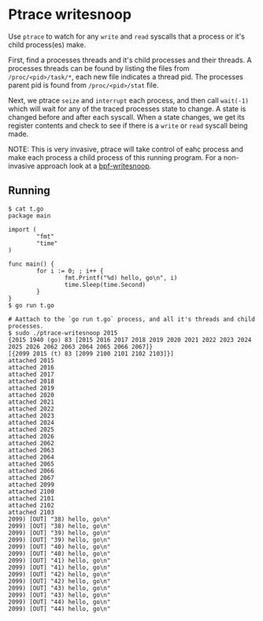 # Ptrace writesnoop

Use `ptrace` to watch for any `write` and `read` syscalls that a process or it's child
process(es) make.

First, find a processes threads and it's child processes and their threads. A processes
threads can be found by listing the files from `/proc/<pid>/task/*`, each new file indicates
a thread pid. The processes parent pid is found from `/proc/<pid>/stat` file.

Next, we ptrace `seize` and `interrupt` each process, and then call `wait(-1)` which will
wait for any of the traced processes state to change. A state is changed before and after each
syscall. When a state changes, we get its register contents and check to see if there is a
`write` or `read` syscall being made.

NOTE: This is very invasive, ptrace will take control of eahc process and make each process
a child process of this running program. For a non-invasive approach look at a
[bpf-writesnoop](https://github.com/vishen/bpf-writesnoop).

## Running

```
$ cat t.go
package main

import (
        "fmt"
        "time"
)

func main() {
        for i := 0; ; i++ {
                fmt.Printf("%d) hello, go\n", i)
                time.Sleep(time.Second)
        }
}
$ go run t.go

# Aattach to the `go run t.go` process, and all it's threads and child processes.
$ sudo ./ptrace-writesnoop 2015
{2015 1940 (go) 83 [2015 2016 2017 2018 2019 2020 2021 2022 2023 2024 2025 2026 2062 2063 2064 2065 2066 2067]}
[{2099 2015 (t) 83 [2099 2100 2101 2102 2103]}]
attached 2015
attached 2016
attached 2017
attached 2018
attached 2019
attached 2020
attached 2021
attached 2022
attached 2023
attached 2024
attached 2025
attached 2026
attached 2062
attached 2063
attached 2064
attached 2065
attached 2066
attached 2067
attached 2099
attached 2100
attached 2101
attached 2102
attached 2103
2099) [OUT] "38) hello, go\n"
2099) [OUT] "38) hello, go\n"
2099) [OUT] "39) hello, go\n"
2099) [OUT] "39) hello, go\n"
2099) [OUT] "40) hello, go\n"
2099) [OUT] "40) hello, go\n"
2099) [OUT] "41) hello, go\n"
2099) [OUT] "41) hello, go\n"
2099) [OUT] "42) hello, go\n"
2099) [OUT] "42) hello, go\n"
2099) [OUT] "43) hello, go\n"
2099) [OUT] "43) hello, go\n"
2099) [OUT] "44) hello, go\n"
2099) [OUT] "44) hello, go\n"
```

